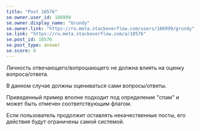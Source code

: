 ```yaml
---
title: "Post 10576"
se.owner.user_id: 186999
se.owner.display_name: "Grundy"
se.owner.link: "https://ru.meta.stackoverflow.com/users/186999/grundy"
se.link: "https://ru.meta.stackoverflow.com/a/10576"
se.post_id: 10576
se.post_type: answer
se.score: 6
---
```

<p>Личность отвечающего/вопрошающего не должна влиять на оценку вопроса/ответа.</p>
<p>В данном случае должны оцениваться сами вопросы/ответы.</p>
<p>Приведенный пример вполне подходит под определение &quot;спам&quot; и может быть отмечен соответствующим флагом.</p>
<p>Если пользователь продолжит оставлять некачественные посты, его действия будут ограничены самой системой.</p>
